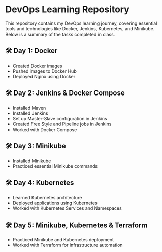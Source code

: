 # DevOps Learning Repository

This repository contains my DevOps learning journey, covering essential tools and technologies like Docker, Jenkins, Kubernetes, and Minikube. Below is a summary of the tasks completed in class.

## 🛠️ Day 1: Docker
- Created Docker images
- Pushed images to Docker Hub
- Deployed Nginx using Docker

## 🛠️ Day 2: Jenkins & Docker Compose
- Installed Maven
- Installed Jenkins
- Set up Master-Slave configuration in Jenkins
- Created Free Style and Pipeline jobs in Jenkins
- Worked with Docker Compose

## 🛠️ Day 3: Minikube
- Installed Minikube
- Practiced essential Minikube commands

## 🛠️ Day 4: Kubernetes
- Learned Kubernetes architecture
- Deployed applications using Kubernetes
- Worked with Kubernetes Services and Namespaces

## 🛠️ Day 5: Minikube, Kubernetes & Terraform
- Practiced Minikube and Kubernetes deployment
- Worked with Terraform for infrastructure automation  
